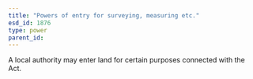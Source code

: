 ```yaml
---
title: "Powers of entry for surveying, measuring etc."
esd_id: 1876
type: power
parent_id:  
---
```


A local authority may enter land for certain purposes connected with the Act.

